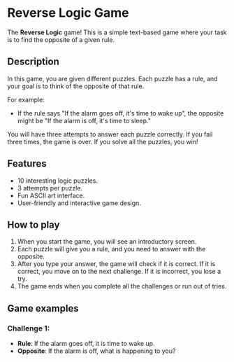 # Reverse Logic Game

The **Reverse Logic** game! This is a simple text-based game where your task is to find the opposite of a given rule.

## Description

In this game, you are given different puzzles. Each puzzle has a rule, and your goal is to think of the opposite of that rule.

For example:
- If the rule says "If the alarm goes off, it's time to wake up", the opposite might be "If the alarm is off, it's time to sleep."

You will have three attempts to answer each puzzle correctly. If you fail three times, the game is over. If you solve all the puzzles, you win!

## Features

- 10 interesting logic puzzles.
- 3 attempts per puzzle.
- Fun ASCII art interface.
- User-friendly and interactive game design.

## How to play

1. When you start the game, you will see an introductory screen.
2. Each puzzle will give you a rule, and you need to answer with the opposite.
3. After you type your answer, the game will check if it is correct. If it is correct, you move on to the next challenge. If it is incorrect, you lose a try.
4. The game ends when you complete all the challenges or run out of tries.

## Game examples

### Challenge 1:
- **Rule**: If the alarm goes off, it is time to wake up.
- **Opposite**: If the alarm is off, what is happening to you?